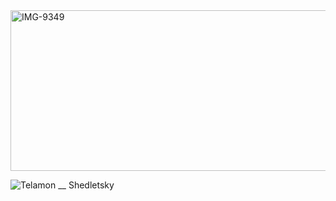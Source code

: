 <img width="540" height="257" alt="IMG-9349" src="https://github.com/user-attachments/assets/54f6681e-eca3-47ea-9b9e-7935f94dad25" />

![Telamon __ Shedletsky](https://github.com/user-attachments/assets/6dbba567-d798-4b94-a56f-1fce600e9b56)
